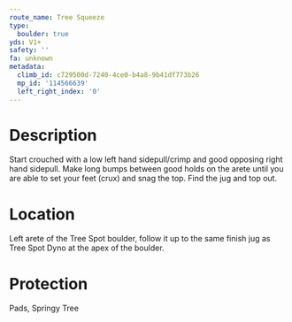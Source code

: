 ```yaml
---
route_name: Tree Squeeze
type:
  boulder: true
yds: V1+
safety: ''
fa: unknown
metadata:
  climb_id: c729500d-7240-4ce0-b4a8-9b41df773b26
  mp_id: '114566639'
  left_right_index: '0'
---
```

# Description
Start crouched with a low left hand sidepull/crimp and good opposing right hand sidepull. Make long bumps between good holds on the arete until you are able to set your feet (crux) and snag the top. Find the jug and top out.

# Location
Left arete of the Tree Spot boulder, follow it up to the same finish jug as Tree Spot Dyno at the apex of the boulder.

# Protection
Pads, Springy Tree

